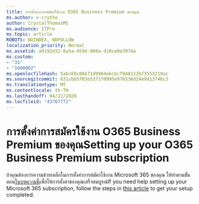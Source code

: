 ```yaml
---
title: การตั้งค่าการสมัครใช้งาน O365 Business Premium ของคุณ
ms.author: v-crytho
author: CrystalThomasMS
ms.audience: ITPro
ms.topic: article
ROBOTS: NOINDEX, NOFOLLOW
localization_priority: Normal
ms.assetid: a9192d32-8a5a-459d-808a-d18ce0e397da
ms.custom:
- "31"
- "1600002"
ms.openlocfilehash: 5abc69c06b71d9984ebcbcf948112bf3553219ac
ms.sourcegitcommit: 631cbb5f03e5371f0995e976536d24e9d13746c3
ms.translationtype: MT
ms.contentlocale: th-TH
ms.lasthandoff: 04/22/2020
ms.locfileid: "43767772"
---
```

# <a name="setting-up-your-o365-business-premium-subscription"></a><span data-ttu-id="a9e35-102">การตั้งค่าการสมัครใช้งาน O365 Business Premium ของคุณ</span><span class="sxs-lookup"><span data-stu-id="a9e35-102">Setting up your O365 Business Premium subscription</span></span>

<span data-ttu-id="a9e35-103">ถ้าคุณต้องการความช่วยเหลือในการตั้งค่าการสมัครใช้งาน Microsoft 365 ของคุณ ให้ทําตามขั้นตอน[ในบทความนี้](https://docs.microsoft.com/office365/admin/setup/setup?view=o365-worldwide&tabs=BusPremium)เพื่อให้การตั้งค่าของคุณเสร็จสมบูรณ์</span><span class="sxs-lookup"><span data-stu-id="a9e35-103">If you need help setting up your Microsoft 365 subscription, follow the steps in [this article](https://docs.microsoft.com/office365/admin/setup/setup?view=o365-worldwide&tabs=BusPremium) to get your setup completed.</span></span>
  